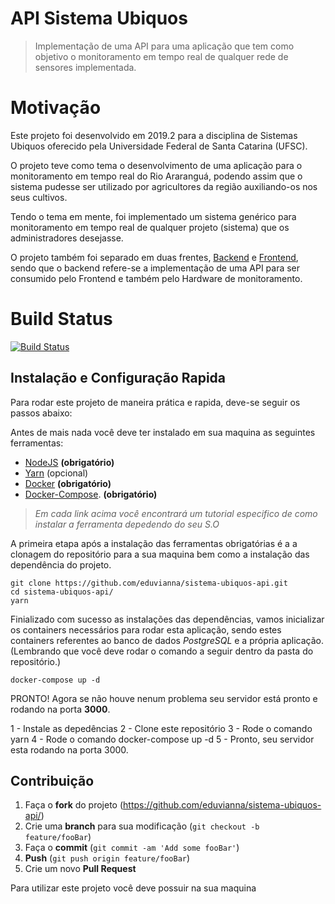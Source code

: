 # API Sistema Ubiquos
> Implementação de uma API para uma aplicação que tem como objetivo o monitoramento em tempo real de qualquer rede de sensores implementada.

# Motivação

Este projeto foi desenvolvido em 2019.2 para a disciplina de Sistemas Ubiquos oferecido pela Universidade Federal de Santa Catarina (UFSC).

O projeto teve como tema o desenvolvimento de uma aplicação para o monitoramento em tempo real do Rio Araranguá, podendo assim que o sistema pudesse ser utilizado por agricultores da região auxiliando-os nos seus cultivos. 

Tendo o tema em mente, foi implementado um sistema genérico para monitoramento em tempo real de qualquer projeto (sistema) que os administradores desejasse.

O projeto também foi separado em duas frentes, [Backend](https://github.com/eduvianna/sistema-ubiquos-api) e [Frontend](https://github.com/eduvianna/sistema-ubiquos-frontend), sendo que o backend refere-se a implementação de uma API para ser consumido pelo Frontend e também pelo Hardware de monitoramento.

# Build Status

[![Build Status][travis-image]][travis-url]

## Instalação e Configuração Rapida

Para rodar este projeto de maneira prática e rapida, deve-se seguir os passos abaixo:

Antes de mais nada você deve ter instalado em sua maquina as seguintes ferramentas: 

- [NodeJS](https://nodejs.org/en/) **(obrigatório)**
- [Yarn](https://yarnpkg.com/lang/en/) (opcional)
- [Docker](https://www.docker.com/) **(obrigatório)**
- [Docker-Compose](https://docs.docker.com/compose/install/). **(obrigatório)**
  
> *Em cada link acima você encontrará um tutorial especifico de como instalar a ferramenta depedendo do seu S.O*

A primeira etapa após a instalação das ferramentas obrigatórias é a a clonagem do repositório para a sua maquina bem como a instalação das dependência do projeto.

```shell
git clone https://github.com/eduvianna/sistema-ubiquos-api.git
cd sistema-ubiquos-api/
yarn
```

Finializado com sucesso as instalações das dependências, vamos inicializar os containers necessários para rodar esta aplicação, sendo estes containers  referentes ao banco de dados *PostgreSQL* e a própria aplicação. (Lembrando que você deve rodar o comando a seguir dentro da pasta do repositório.)

```shell
docker-compose up -d
```

PRONTO! Agora se não houve nenum problema seu servidor está pronto e rodando na porta **3000**.


1 - Instale as depedências
2 - Clone este repositório
3 - Rode o comando yarn
4 - Rode o comando docker-compose up -d
5 - Pronto, seu servidor esta rodando na porta 3000.

## Contribuição

1. Faça o **fork** do projeto (<https://github.com/eduvianna/sistema-ubiquos-api/>)
2. Crie uma **branch** para sua modificação (`git checkout -b feature/fooBar`)
3. Faça o **commit** (`git commit -am 'Add some fooBar'`)
4. **Push** (`git push origin feature/fooBar`)
5. Crie um novo **Pull Request**

Para utilizar este projeto você deve possuir na sua maquina 


[npm-image]: https://img.shields.io/npm/v/datadog-metrics.svg?style=flat-square
[npm-url]: https://npmjs.org/package/datadog-metrics
[npm-downloads]: https://img.shields.io/npm/dm/datadog-metrics.svg?style=flat-square
[travis-image]: https://img.shields.io/travis/dbader/node-datadog-metrics/master.svg?style=flat-square
[travis-url]: https://travis-ci.org/dbader/node-datadog-metrics
[wiki]: https://github.com/seunome/seuprojeto/wiki

